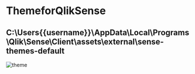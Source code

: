 # ThemeforQlikSense

## C:\Users\{{username}}\AppData\Local\Programs\Qlik\Sense\Client\assets\external\sense-themes-default

![theme](https://user-images.githubusercontent.com/8441473/61587254-182b7c00-aba4-11e9-85a1-f9f446433da1.PNG)

